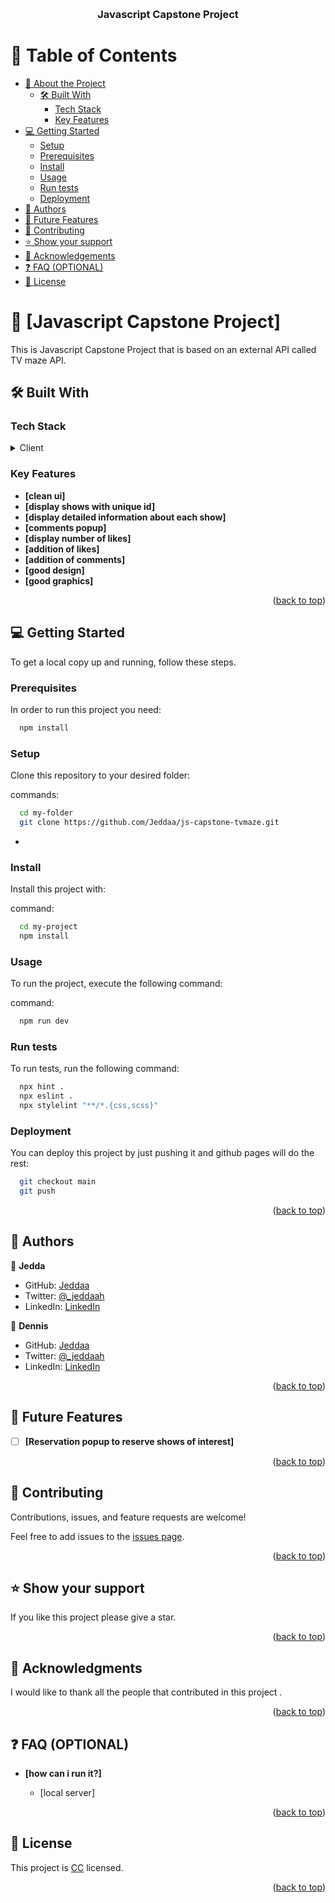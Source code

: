 <a name="readme-top"></a>

<!--
HOW TO USE:
This is an example of how you may give instructions on setting up your project locally.

Modify this file to match your project and remove sections that don't apply.

REQUIRED SECTIONS:
- Table of Contents
- About the Project
  - Built With
  - Live Demo
- Getting Started
- Authors
- Future Features
- Contributing
- Show your support
- Acknowledgements
- License

OPTIONAL SECTIONS:
- FAQ

After you're finished please remove all the comments and instructions!
-->

<div align="center">
  <!-- You are encouraged to replace this logo with your own! Otherwise you can also remove it. -->
  <br/>

  <h3><b>Javascript Capstone Project</b></h3>

</div>

<!-- TABLE OF CONTENTS -->

# 📗 Table of Contents

- [📖 About the Project](#about-project)
  - [🛠 Built With](#built-with)
    - [Tech Stack](#tech-stack)
    - [Key Features](#key-features)
- [💻 Getting Started](#getting-started)
  - [Setup](#setup)
  - [Prerequisites](#prerequisites)
  - [Install](#install)
  - [Usage](#usage)
  - [Run tests](#run-tests)
  - [Deployment](#triangular_flag_on_post-deployment)
- [👥 Authors](#authors)
- [🔭 Future Features](#future-features)
- [🤝 Contributing](#contributing)
- [⭐️ Show your support](#support)
- [🙏 Acknowledgements](#acknowledgements)
- [❓ FAQ (OPTIONAL)](#faq)
- [📝 License](#license)

<!-- PROJECT DESCRIPTION -->

# 📖 [Javascript Capstone Project] <a name="about-project"></a>

This is Javascript Capstone Project that is based on an external API called TV maze API.

## 🛠 Built With <a name="built-with"></a>

### Tech Stack <a name="tech-stack"></a>

<details>
  <summary>Client</summary>
  <ul>
    <li><a href="https://reactjs.org/">HTML, CSS and JS</a></li>
  </ul>
</details>

<!-- Features -->

### Key Features <a name="key-features"></a>

- **[clean ui]**
- **[display shows with unique id]**
- **[display detailed information about each show]**
- **[comments popup]**
- **[display number of likes]**
- **[addition of likes]**
- **[addition of comments]**
- **[good design]**
- **[good graphics]**

<p align="right">(<a href="#readme-top">back to top</a>)</p>

<!-- LIVE DEMO -->

<!-- <p align="right">(<a href="#readme-top">back to top</a>)</p> -->

<!-- GETTING STARTED -->

## 💻 Getting Started <a name="getting-started"></a>

To get a local copy up and running, follow these steps.

### Prerequisites

In order to run this project you need:

```sh
  npm install
```

### Setup

Clone this repository to your desired folder:

commands:

```sh
  cd my-folder
  git clone https://github.com/Jeddaa/js-capstone-tvmaze.git
```

-

### Install

Install this project with:

command:

```sh
  cd my-project
  npm install
```

### Usage

To run the project, execute the following command:

command:

```sh
  npm run dev
```

### Run tests

To run tests, run the following command:

```sh
  npx hint .
  npx eslint .
  npx stylelint "**/*.{css,scss}"
```

### Deployment

You can deploy this project by just pushing it and github pages will do the rest:

```sh
  git checkout main
  git push
```

<p align="right">(<a href="#readme-top">back to top</a>)</p>

<!-- AUTHORS -->

## 👥 Authors <a name="authors"></a>

👤 **Jedda**

- GitHub: [Jeddaa](https://github.com/jeddaa)
- Twitter: [@\_jeddaah](https://twitter.com/_jeddaah)
- LinkedIn: [LinkedIn](https://www.linkedin.com/in/fatihahoduwole/)

👤 **Dennis**

- GitHub: [Jeddaa](https://github.com/boniface193)
- Twitter: [@\_jeddaah](https://twitter.com/bidtechnologies)
- LinkedIn: [LinkedIn](https://www.linkedin.com/in/boniface-ikechukwu/)

<p align="right">(<a href="#readme-top">back to top</a>)</p>

<!-- FUTURE FEATURES -->

## 🔭 Future Features <a name="future-features"></a>

- [ ] **[Reservation popup to reserve shows of interest]**

<p align="right">(<a href="#readme-top">back to top</a>)</p>

<!-- CONTRIBUTING -->

## 🤝 Contributing <a name="contributing"></a>

Contributions, issues, and feature requests are welcome!

Feel free to add issues to the [issues page](https://github.com/Jeddaa/js-capstone-tvmaze/issues).

<p align="right">(<a href="#readme-top">back to top</a>)</p>

<!-- SUPPORT -->

## ⭐️ Show your support <a name="support"></a>

If you like this project please give a star.

<p align="right">(<a href="#readme-top">back to top</a>)</p>

<!-- ACKNOWLEDGEMENTS -->

## 🙏 Acknowledgments <a name="acknowledgements"></a>

I would like to thank all the people that contributed in this project .

<p align="right">(<a href="#readme-top">back to top</a>)</p>

<!-- FAQ (optional) -->

## ❓ FAQ (OPTIONAL) <a name="faq"></a>

- **[how can i run it?]**

  - [local server]

<p align="right">(<a href="#readme-top">back to top</a>)</p>

<!-- LICENSE -->

## 📝 License <a name="license"></a>

This project is [CC](./LICENSE) licensed.

<p align="right">(<a href="#readme-top">back to top</a>)</p>
